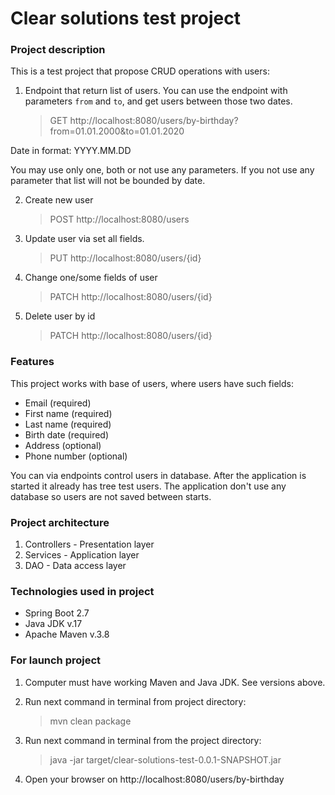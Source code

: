 # Clear solutions test project

### Project description

This is a test project that propose CRUD operations with users:

1. Endpoint that return list of users. 
You can use the endpoint with parameters `from` and `to`, and get users between those two dates. 
    > GET http://localhost:8080/users/by-birthday?from=01.01.2000&to=01.01.2020

Date in format: YYYY.MM.DD

You may use only one, both or not use any parameters. 
If you not use any parameter that list will not be bounded by date.

2. Create new user
   > POST http://localhost:8080/users

3. Update user via set all fields. 
    > PUT http://localhost:8080/users/{id}

4. Change one/some fields of user
   > PATCH http://localhost:8080/users/{id}

5. Delete user by id
   > PATCH http://localhost:8080/users/{id}

### Features
This project works with base of users, where users have such fields:
- Email (required)
- First name (required)
- Last name (required)
- Birth date (required)
- Address (optional)
- Phone number (optional)

You can via endpoints control users in database. 
After the application is started it already has tree test users.
The application don't use any database so users are not saved between starts. 

### Project architecture
1. Controllers - Presentation layer
2. Services - Application layer
3. DAO - Data access layer

### Technologies used in project
- Spring Boot 2.7
- Java JDK v.17
- Apache Maven v.3.8

### For launch project
1. Computer must have working Maven and Java JDK. See versions above.

2. Run next command in terminal from project directory:

   > mvn clean package

3. Run next command in terminal from the project directory:

   > java -jar target/clear-solutions-test-0.0.1-SNAPSHOT.jar

4. Open your browser on http://localhost:8080/users/by-birthday
